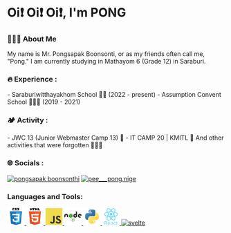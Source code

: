 <h1 align="left">Oi❗ Oi❗ Oi❗, I'm PONG</h1>

<h3 align="left">🧑🏿‍🦲 About Me </h3>
My name is Mr. Pongsapak Boonsonti, or as my friends often call me, "Pong." I am currently studying in Mathayom 6 (Grade 12) in Saraburi.

<h3 align="left">🔥 Experience :</h3>
- Saraburiwitthayakhom School 💛💙 (2022 - present)
- Assumption Convent School 👨🏻‍🦯 (2019 - 2021)

<h3 align="left">🏕️ Activity :</h3>
- JWC 13 (Junior Webmaster Camp 13) 💜
- IT CAMP 20 | KMITL 🧡
And other activities that were forgotten 👨🏻‍🦯

<h3 align="left">🌐 Socials :</h3>
<p align="left">
<a href="https://www.facebook.com/profile.php?id=100024574573974" target="blank"><img align="center" src="https://raw.githubusercontent.com/rahuldkjain/github-profile-readme-generator/master/src/images/icons/Social/facebook.svg" alt="pongsapak boonsonthi" height="30" width="40" /></a>
<a href="https://www.instagram.com/pee___pong.nige" target="blank"><img align="center" src="https://raw.githubusercontent.com/rahuldkjain/github-profile-readme-generator/master/src/images/icons/Social/instagram.svg" alt="pee___pong.nige" height="30" width="40" /></a>
</p>

<h3 align="left">Languages and Tools:</h3>
<p align="left"> <a href="https://www.w3schools.com/css/" target="_blank" rel="noreferrer"> <img src="https://raw.githubusercontent.com/devicons/devicon/master/icons/css3/css3-original-wordmark.svg" alt="css3" width="40" height="40"/> </a> <a href="https://www.w3.org/html/" target="_blank" rel="noreferrer"> <img src="https://raw.githubusercontent.com/devicons/devicon/master/icons/html5/html5-original-wordmark.svg" alt="html5" width="40" height="40"/> </a> <a href="https://developer.mozilla.org/en-US/docs/Web/JavaScript" target="_blank" rel="noreferrer"> <img src="https://raw.githubusercontent.com/devicons/devicon/master/icons/javascript/javascript-original.svg" alt="javascript" width="40" height="40"/> </a> <a href="https://nodejs.org" target="_blank" rel="noreferrer"> <img src="https://raw.githubusercontent.com/devicons/devicon/master/icons/nodejs/nodejs-original-wordmark.svg" alt="nodejs" width="40" height="40"/> </a> <a href="https://www.python.org" target="_blank" rel="noreferrer"> <img src="https://raw.githubusercontent.com/devicons/devicon/master/icons/python/python-original.svg" alt="python" width="40" height="40"/> </a> <a href="https://reactjs.org/" target="_blank" rel="noreferrer"> <img src="https://raw.githubusercontent.com/devicons/devicon/master/icons/react/react-original-wordmark.svg" alt="react" width="40" height="40"/> </a> <a href="https://svelte.dev" target="_blank" rel="noreferrer"> <img src="https://upload.wikimedia.org/wikipedia/commons/1/1b/Svelte_Logo.svg" alt="svelte" width="40" height="40"/> </a> </p>





